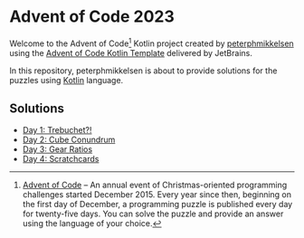 # Advent of Code 2023

Welcome to the Advent of Code[^aoc] Kotlin project created by [peterphmikkelsen][github] using the [Advent of Code Kotlin Template][template] delivered by JetBrains.

In this repository, peterphmikkelsen is about to provide solutions for the puzzles using [Kotlin][kotlin] language.

## Solutions
- [Day 1: Trebuchet?!](src/Day01/Day01.md)
- [Day 2: Cube Conundrum](src/Day02/Day02.md)
- [Day 3: Gear Ratios](src/Day03/Day03.md)
- [Day 4: Scratchcards](src/Day04/Day04.md)


[^aoc]:
    [Advent of Code][aoc] – An annual event of Christmas-oriented programming challenges started December 2015.
    Every year since then, beginning on the first day of December, a programming puzzle is published every day for twenty-five days.
    You can solve the puzzle and provide an answer using the language of your choice.

[aoc]: https://adventofcode.com
[github]: https://github.com/peterphmikkelsen
[kotlin]: https://kotlinlang.org
[template]: https://github.com/kotlin-hands-on/advent-of-code-kotlin-template

